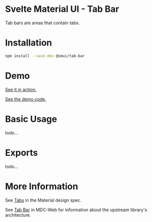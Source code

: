 # Svelte Material UI - Tab Bar

Tab bars are areas that contain tabs.

# Installation

```sh
npm install --save-dev @smui/tab-bar
```

# Demo

[See it in action.](https://sveltematerialui.com/demo/tabs)

[See the demo code.](/site/src/routes/demo/tabs/)

# Basic Usage

todo...

# Exports

todo...

# More Information

See [Tabs](https://material.io/components/tabs) in the Material design spec.

See [Tab Bar](https://github.com/material-components/material-components-web/tree/v10.0.0/packages/mdc-tab-bar) in MDC-Web for information about the upstream library's architecture.
